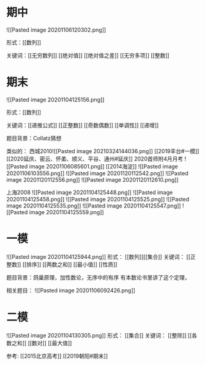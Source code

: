 # 期中
![[Pasted image 20201106120302.png]]

形式：[[数列]]

关键词：[[无穷数列]]
[[绝对值]]
[[绝对值之差]]
[[无穷多项]]
[[整数]]

# 期末
![[Pasted image 20201104125156.png]]

形式：[[数列]]

关键词：[[递推公式]]
[[正整数]]
[[奇数偶数]]
[[单调性]]
[[递增]]


题目背景：Collatz猜想


类似的：
西城2010![[Pasted image 20210324144036.png]]
[[2019丰台#一模]]
[[2020延庆、密云、怀柔、顺义、平谷、通州#延庆]]
2020首师附4月月考
![[Pasted image 20201106085601.png]]
[[2014海淀]]
![[Pasted image 20201106103556.png]]
![[Pasted image 20201120112542.png]]
![[Pasted image 20201120112556.png]]
![[Pasted image 20201120112610.png]]

上海2008 
![[Pasted image 20201104125448.png]]
![[Pasted image 20201104125458.png]]
![[Pasted image 20201104125525.png]]
![[Pasted image 20201104125535.png]]
![[Pasted image 20201104125547.png]]
![[Pasted image 20201104125559.png]]

# 一模
![[Pasted image 20201104125944.png]]
形式：
[[数列]][[集合]]
关键词：
[[正整数]]
[[排序]]
[[两数之和]]
[[最小值]]
[[性质]]

题目背景：鸽巢原理，加性数论，无序中的有序
有本数论书里讲了这个定理，

相关题目：
![[Pasted image 20201106092426.png]]

# 二模
![[Pasted image 20201104130305.png]]
形式：
[[集合]]
关键词：
[[整除]]
[[各数之和]]
[[数对]]
[[最大值]]

参考:
[[2015北京高考]]
[[2019朝阳#期末]]
